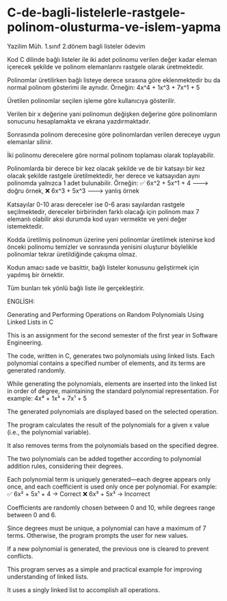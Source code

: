 # C-de-bagli-listelerle-rastgele-polinom-olusturma-ve-islem-yapma
Yazilim Müh. 1.sınıf 2.dönem bagli listeler ödevim

Kod C dilinde bağlı listeler ile iki adet polinomu verilen değer kadar eleman içerecek şekilde ve polinom elemanlarını rastgele olarak üretmektedir.

Polinomlar üretilirken bağlı listeye derece sırasına göre eklenmektedir bu da normal polinom gösterimi ile aynıdır. Örneğin: 4x^4 + 1x^3 + 7x^1 + 5

Üretilen polinomlar seçilen işleme göre kullanıcıya gösterilir.

Verilen bir x değerine yani polinomun değişken değerine göre polinomların sonucunu hesaplamakta ve ekrana yazdırmaktadır.

Sonrasında polinom derecesine göre polinomlardan verilen dereceye uygun elemanlar silinir.

İki polinomu derecelere göre normal polinom toplaması olarak toplayabilir.

Polinomlarda bir derece bir kez olacak şekilde ve de bir katsayı bir kez olacak şekilde rastgele üretilmektedir, her derece ve katsayıdan aynı polinomda yalnızca 1 adet bulunabilir. Örneğin: ✅ 6x^2 + 5x^1 + 4 ---> doğru örnek, ❌ 6x^3 + 5x^3 ---> yanlış örnek

Katsayılar 0-10 arası dereceler ise 0-6 arası sayılardan rastgele seçilmektedir, dereceler birbirinden farklı olacağı için polinom max 7 elemanlı olabilir aksi durumda kod uyarı vermekte ve yeni değer istemektedir.

Kodda üretilmiş polinomun üzerine yeni polinomlar üretilmek istenirse kod önceki polinomu temizler ve sonrasında yenisini oluşturur böylelikle polinomlar tekrar üretildiğinde çakışma olmaz.

Kodun amacı sade ve basittir, bağlı listeler konusunu geliştirmek için yapılmış bir örnektir.

Tüm bunları tek yönlü bağlı liste ile gerçekleştirir.


ENGLİSH: 

Generating and Performing Operations on Random Polynomials Using Linked Lists in C

This is an assignment for the second semester of the first year in Software Engineering.

The code, written in C, generates two polynomials using linked lists. Each polynomial contains a specified number of elements, and its terms are generated randomly.

While generating the polynomials, elements are inserted into the linked list in order of degree, maintaining the standard polynomial representation. For example:
4x⁴ + 1x³ + 7x¹ + 5

The generated polynomials are displayed based on the selected operation.

The program calculates the result of the polynomials for a given x value (i.e., the polynomial variable).

It also removes terms from the polynomials based on the specified degree.

The two polynomials can be added together according to polynomial addition rules, considering their degrees.

Each polynomial term is uniquely generated—each degree appears only once, and each coefficient is used only once per polynomial.
For example:
✅ 6x² + 5x¹ + 4 → Correct
❌ 6x³ + 5x³ → Incorrect

Coefficients are randomly chosen between 0 and 10, while degrees range between 0 and 6.

Since degrees must be unique, a polynomial can have a maximum of 7 terms. Otherwise, the program prompts the user for new values.

If a new polynomial is generated, the previous one is cleared to prevent conflicts.

This program serves as a simple and practical example for improving understanding of linked lists.

It uses a singly linked list to accomplish all operations.
